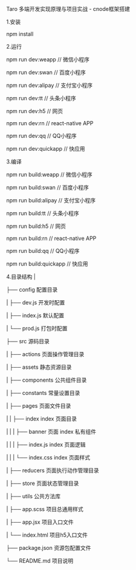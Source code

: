Taro 多端开发实现原理与项目实战 - cnode框架搭建

1.安装

npm install

2.运行

npm run dev:weapp       // 微信小程序

npm run dev:swan        // 百度小程序

npm run dev:alipay      // 支付宝小程序

npm run dev:tt          // 头条小程序

npm run dev:h5          // 网页

npm run dev:rn          // react-native APP

npm run dev:qq          // QQ小程序

npm run dev:quickapp    // 快应用

3.编译

npm run build:weapp       // 微信小程序

npm run build:swan        // 百度小程序

npm run build:alipay      // 支付宝小程序

npm run build:tt          // 头条小程序

npm run build:h5          // 网页

npm run build:rn          // react-native APP

npm run build:qq          // QQ小程序

npm run build:quickapp    // 快应用

4.目录结构
|

├── config                 配置目录

|   ├── dev.js             开发时配置

|   ├── index.js           默认配置

|   └── prod.js            打包时配置

├── src                    源码目录

|   ├── actions            页面操作管理目录

|   ├── assets             静态资源目录

|   ├── components         公共组件目录

|   ├── constants          常量设置目录

|   ├── pages              页面文件目录

|   |   ├── index          index 页面目录

|   |   |   ├── banner     页面 index 私有组件

|   |   |   ├── index.js   index 页面逻辑

|   |   |   └── index.css  index 页面样式

|   ├── reducers           页面执行动作管理目录

|   ├── store              页面状态管理目录

|   ├── utils              公共方法库

|   ├── app.scss           项目总通用样式

|   ├── app.jsx            项目入口文件

|   └── index.html         项目h5入口文件

├── package.json           资源包配置文件

└── README.md              项目说明



